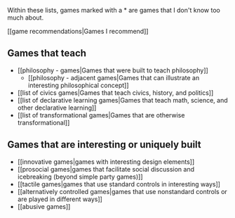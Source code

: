 Within these lists, games marked with a \* are games that I don't know too much about.

[[game recommendations|Games I recommend]]

Games that teach
----------------

 - [[philosophy - games|Games that were built to teach philosophy]]
   - [[philosophy - adjacent games|Games that can illustrate an interesting philosophical concept]]
 - [[list of civics games|Games that teach civics, history, and politics]]
 - [[list of declarative learning games|Games that teach math, science, and other declarative learning]]
 - [[list of transformational games|Games that are otherwise transformational]]

Games that are interesting or uniquely built
--------------------------------------------

 - [[innovative games|games with interesting design elements]]
 - [[prosocial games|games that facilitate social discussion and icebreaking (beyond simple party games)]]
 - [[tactile games|games that use standard controls in interesting ways]]
 - [[alternatively controlled games|games that use nonstandard controls or are played in different ways]]
 - [[abusive games]]
